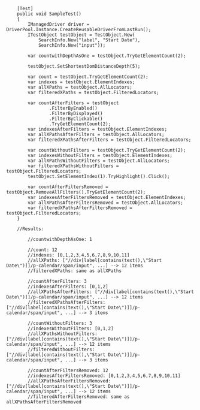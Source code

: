         [Test]
        public void SampleTest()
        {
            IManagedDriver driver = DriverPool.Instance.CreateReusableDriverFromLastRun();
            ITestObject testObject = TestObject.New(
                SearchInfo.New("label", "Start Date"),
                SearchInfo.New("input"));
            
            var countwithDepthAsOne = testObject.TryGetElementCount(2);
            
            testObject.SetShortestDomDistanceDepth(5);
            
            var count = testObject.TryGetElementCount(2);
            var indexes = testObject.ElementIndexes;
            var allXPaths = testObject.AllLocators;
            var filteredXPaths = testObject.FilteredLocators;

            var countAfterFilters = testObject
                    .FilterByEnabled()
                    .FilterByDisplayed()
                    .FilterByClickable()
                    .TryGetElementCount(2);
            var indexesAfterFilters = testObject.ElementIndexes;
            var allXPathsAfterFilters = testObject.AllLocators;
            var filteredXPathsAfterFilters = testObject.FilteredLocators;

            var countWithoutFilters = testObject.TryGetElementCount(2);
            var indexesWithoutFilters = testObject.ElementIndexes;
            var allXPathsWithoutFilters = testObject.AllLocators;
            var filteredXPathsWithoutFilters = testObject.FilteredLocators;
            testObject.SetElementIndex(1).TryHighlight().Click();

            var countAfterFiltersRemoved = testObject.RemoveAllFilters().TryGetElementCount(2);
            var indexesAfterFiltersRemoved = testObject.ElementIndexes;
            var allXPathsAfterFiltersRemoved = testObject.AllLocators;
            var filteredXPathsAfterFiltersRemoved = testObject.FilteredLocators;            
        }
        
        //Results:
        
            //countwithDepthAsOne: 1

            //count: 12
            //indexes: [0,1,2,3,4,5,6,7,8,9,10,11]
            //allXPaths: ["//div[label[contains(text(),\"Start Date\")]]/p-calendar/span/input", ...] --> 12 items
            //filteredXPaths: same as allXPaths

            //countAfterFilters: 3
            //indexesAfterFilters: [0,1,2]
            //allXPathsAfterFilters: ["//div[label[contains(text(),\"Start Date\")]]/p-calendar/span/input", ...] --> 12 items
            //filteredXPathsAfterFilters: ["//div[label[contains(text(),\"Start Date\")]]/p-calendar/span/input", ...] --> 3 items

            //countWithoutFilters: 3
            //indexesWithoutFilters: [0,1,2]
            //allXPathsWithoutFilters: ["//div[label[contains(text(),\"Start Date\")]]/p-calendar/span/input", ...] --> 12 items
            //filteredWithoutFilters: ["//div[label[contains(text(),\"Start Date\")]]/p-calendar/span/input", ...] --> 3 items

            //countAfterFiltersRemoved: 12
            //indexesAfterFiltersRemoved: [0,1,2,3,4,5,6,7,8,9,10,11]
            //allXPathsAfterFiltersRemoved: ["//div[label[contains(text(),\"Start Date\")]]/p-calendar/span/input", ...] --> 12 items
            //filteredAfterFiltersRemoved: same as allXPathsAfterFiltersRemoved
